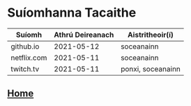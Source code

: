 # Suíomhanna Tacaithe

| Suíomh        | Athrú Deireanach  | Aistritheoir(í)   |
| --------------|-------------------|-------------------|
| github.io     | 2021-05-12        | soceanainn        |
| netflix.com   | 2021-05-11        | soceanainn        |
| twitch.tv     | 2021-05-11        | ponxi, soceanainn |

## [Home](../)

